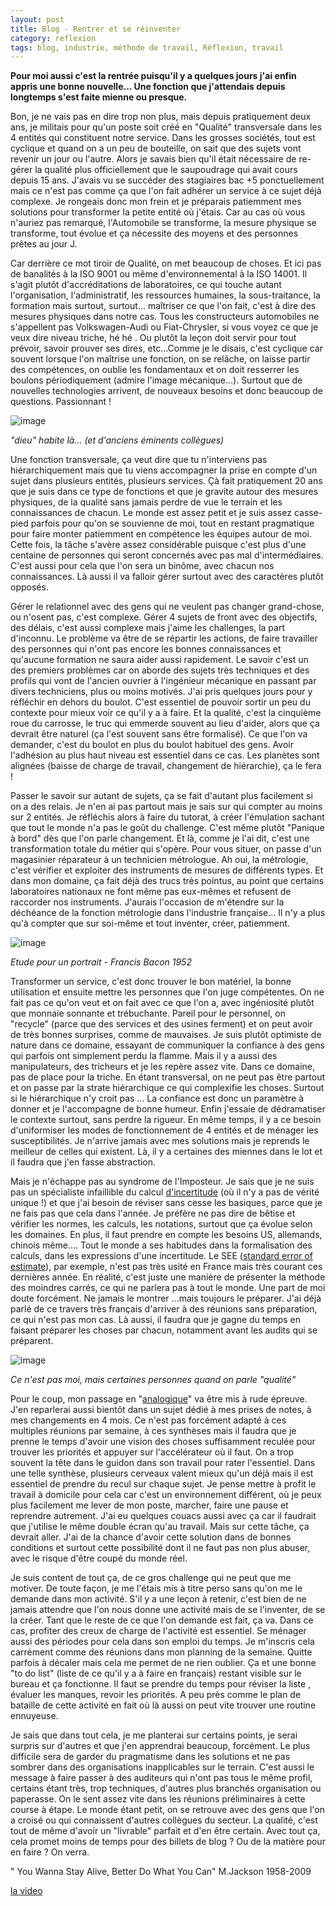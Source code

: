 ```yaml
---
layout: post
title: Blog - Rentrer et se réinventer
category: reflexion
tags: blog, industrie, méthode de travail, Réflexion, travail
---
```

**Pour moi aussi c'est  la rentrée puisqu'il y a quelques jours j'ai enfin appris une bonne nouvelle... Une fonction que j'attendais depuis longtemps s'est faite mienne ou presque.**

Bon, je ne vais pas en dire trop non plus, mais depuis pratiquement deux ans, je militais pour qu'un poste soit créé en "Qualité" transversale dans les 4 entités qui constituent notre service. Dans les grosses sociétés, tout est cyclique et quand on a un peu de bouteille, on sait que des sujets vont revenir un jour ou l'autre. Alors je savais bien qu'il était nécessaire de re-gérer la qualité plus officiellement que le saupoudrage qui avait cours depuis 15 ans. J'avais vu se succéder des stagiaires bac +5 ponctuellement mais ce n'est pas comme ça que l'on fait adhérer un service à ce sujet déjà complexe. Je rongeais donc mon frein et je préparais patiemment mes solutions pour transformer la petite entité où j'étais. Car au cas où vous n'auriez pas remarqué, l'Automobile se transforme, la mesure physique se transforme, tout évolue et ça nécessite des moyens et des personnes prêtes au jour J. 

Car derrière ce mot tiroir de Qualité, on met beaucoup de choses. Et ici pas de banalités à la ISO 9001 ou même d'environnemental à la ISO 14001. Il s'agit plutôt d'accréditations de laboratoires, ce qui touche autant l'organisation, l'administratif, les ressources humaines, la sous-traitance, la formation mais surtout, surtout... maîtriser ce que l'on fait, c'est à dire des mesures physiques dans notre cas. Tous les constructeurs automobiles ne s'appellent pas Volkswagen-Audi ou Fiat-Chrysler, si vous voyez ce que je veux dire niveau triche, hé hé . Ou plutôt la leçon doit servir pour tout prévoir, savoir prouver ses dires, etc...Comme je le disais, c'est cyclique car souvent lorsque l'on maîtrise une fonction, on se relâche, on laisse partir des compétences, on oublie les fondamentaux et on doit resserrer les boulons périodiquement (admire l'image mécanique...). Surtout que de nouvelles technologies arrivent, de nouveaux besoins et donc beaucoup de questions. Passionnant ! 

![image](https://cheziceman.files.wordpress.com/2019/09/lne.jpeg)

*"dieu" habite là... (et d'anciens éminents collègues)*

Une fonction transversale, ça veut dire que tu n'interviens pas hiérarchiquement mais que tu viens accompagner la prise en compte d'un sujet dans plusieurs entités, plusieurs services. Çà fait pratiquement 20 ans que je suis dans ce type de fonctions et que je gravite autour des mesures physiques, de la qualité sans jamais perdre de vue le terrain et les connaissances de chacun. Le monde est assez petit et je suis assez casse-pied parfois pour qu'on se souvienne de moi, tout en restant pragmatique pour faire monter patiemment en compétence les équipes autour de moi. Cette fois, la tâche s'avère assez considérable puisque c'est plus d'une centaine de personnes qui seront concernés avec pas mal d'intermédiaires. C'est aussi pour cela que l'on sera un binôme, avec chacun nos connaissances. Là aussi il va falloir gérer surtout avec des caractères plutôt opposés.

Gérer le relationnel avec des gens qui ne veulent pas changer grand-chose, ou n'osent pas, c'est complexe. Gérer 4 sujets de front avec des objectifs, des délais, c'est aussi complexe mais j'aime les challenges, la part d'inconnu. Le problème va être de se répartir les actions, de faire travailler des personnes qui n'ont pas encore les bonnes connaissances et qu'aucune formation ne saura aider aussi rapidement. Le savoir c'est un des premiers problèmes car on aborde des sujets très techniques et des profils qui vont de l'ancien ouvrier à l'ingénieur mécanique en passant par divers techniciens, plus ou moins motivés. J'ai pris quelques jours pour y réfléchir en dehors du boulot. C'est essentiel de pouvoir sortir un peu du contexte pour mieux voir ce qu'il y a à faire. Et la qualité, c'est la cinquième roue du carrosse, le truc qui emmerde souvent au lieu d'aider, alors que ça devrait être naturel (ça l'est souvent sans être formalisé). Ce que l'on va demander, c'est du boulot en plus du boulot habituel des gens. Avoir l'adhésion au plus haut niveau est essentiel dans ce cas. Les planètes sont alignées (baisse de charge de travail, changement de hiérarchie), ça le fera !

Passer le savoir sur autant de sujets, ça se fait d'autant plus facilement si on a des relais. Je n'en ai pas partout mais je sais sur qui compter au moins sur  2 entités. Je réfléchis alors à faire du tutorat, à créer l'émulation sachant que tout le monde n'a pas le goût du challenge. C'est même plutôt "Panique à bord" dès que l'on parle changement. Et là, comme je l'ai dit, c'est une transformation totale du métier qui s'opère. Pour vous situer, on passe d'un magasinier réparateur à un technicien métrologue. Ah oui, la métrologie, c'est vérifier et exploiter des instruments de mesures de différents types. Et dans mon domaine, ça fait déjà des trucs très pointus, au point que certains laboratoires nationaux ne font même pas eux-mêmes et refusent de raccorder nos instruments. J'aurais l'occasion de m'étendre sur la déchéance de la fonction métrologie dans l'industrie française... Il n'y a plus qu'à compter que sur soi-même et tout inventer, créer, patiemment.

![image](https://uploads5.wikiart.org/00233/images/francis-bacon/111.jpg!Large.jpg)

*Etude pour un portrait - Francis Bacon 1952*

Transformer un service, c'est donc trouver le bon matériel, la bonne utilisation et ensuite mettre les personnes que l'on juge compétentes. On ne fait pas ce qu'on veut et on fait avec ce que l'on a, avec ingéniosité plutôt que monnaie sonnante et trébuchante. Pareil pour le personnel, on "recycle" (parce que des services et des usines ferment) et on peut avoir de très bonnes surprises, comme de mauvaises. Je suis plutôt optimiste de nature dans ce domaine, essayant de communiquer la confiance à des gens qui parfois ont simplement perdu la flamme. Mais il y a aussi des manipulateurs, des tricheurs et je les repère assez vite. Dans ce domaine, pas de place pour la triche. En étant transversal, on ne peut pas être partout et on passe par la strate hiérarchique ce qui complexifie les choses. Surtout si le hiérarchique n'y croit pas ... La confiance est donc un paramètre à donner et je l'accompagne de bonne humeur. Enfin j'essaie de dédramatiser le contexte surtout, sans perdre la rigueur. En même temps, il y a ce besoin d'uniformiser les modes de fonctionnement de 4 entités et de ménager les susceptibilités. Je n'arrive jamais avec mes solutions mais je reprends le meilleur de celles qui existent. Là, il y a certaines des miennes dans le lot et il faudra que j'en fasse abstraction. 

Mais je n'échappe pas au syndrome de l'Imposteur. Je sais que je ne suis pas un spécialiste infaillible du calcul <a href="https://fr.m.wikipedia.org/wiki/Incertitude_de_mesure">d'incertitude</a> (où il n'y a pas de vérité unique !) et que j'ai besoin de réviser sans cesse les basiques, parce que je ne fais pas que cela dans l'année. Je préfère ne pas dire de bêtise et vérifier les normes, les calculs, les notations, surtout que ça évolue selon les domaines. En plus, il faut prendre en compte les besoins US, allemands, chinois même.... Tout le monde a ses habitudes dans la formalisation des calculs, dans les expressions d'une incertitude. Le SEE (<a href="https://www.wikihow.com/Calculate-the-Standard-Error-of-Estimate">standard error of estimate</a>), par exemple, n'est pas très usité en France mais très courant ces dernières année. En réalité, c'est juste une manière de présenter la méthode des moindres carrés, ce qui ne parlera pas à tout le monde. Une part de moi doute forcément. Ne jamais le montrer ...mais toujours le préparer. J'ai déjà parlé de ce travers très français d'arriver à des réunions sans préparation, ce qui n'est pas mon cas. Là aussi, il faudra que je gagne du temps en faisant préparer les choses par chacun, notamment avant les audits qui se préparent. 

![image](https://cheziceman.files.wordpress.com/2019/09/noyade.jpeg)

*Ce n'est pas moi, mais certaines personnes quand on parle "qualité"*

Pour le coup, mon passage en "<a href="https://cheziceman.wordpress.com/2019/07/06/tuto-bienvenue-en-analogique-vol-1/">analogique</a>" va être mis à rude épreuve. J'en reparlerai aussi bientôt dans un sujet dédié à mes prises de notes, à mes changements en 4 mois. Ce n'est pas forcément adapté à ces multiples réunions par semaine, à ces synthèses mais il faudra que je prenne le temps d'avoir une vision des choses suffisamment reculée pour trouver les priorités et appuyer sur l'accélérateur où il faut. On a trop souvent la tête dans le guidon dans son travail pour rater l'essentiel. Dans une telle synthèse, plusieurs cerveaux valent mieux qu'un déjà mais il est essentiel de prendre du recul sur chaque sujet. Je pense mettre à profit le travail à domicile pour cela car c'est un environnement différent, où je peux plus facilement me lever de mon poste, marcher, faire une pause et reprendre autrement. J'ai eu quelques couacs aussi avec ça car il faudrait que j'utilise le même double écran qu'au travail. Mais sur cette tâche, ça devrait aller. J'ai de la chance d'avoir cette solution dans de bonnes conditions et surtout cette possibilité dont il ne faut pas non plus abuser, avec le risque d'être coupé du monde réel.

Je suis content de tout ça, de ce gros challenge qui ne peut que me motiver. De toute façon, je me l'étais mis à titre perso sans qu'on me le demande dans mon activité. S'il y a une leçon à retenir, c'est bien de ne jamais attendre que l'on nous donne une activité mais de se l'inventer, de se la créer. Tant que le reste de ce que l'on demande est fait, ça va. Dans ce cas, profiter des creux de charge de l'activité est essentiel. Se ménager aussi des périodes pour cela dans son emploi du temps. Je m'inscris cela carrément comme des réunions dans mon planning de la semaine. Quitte parfois à décaler mais cela me permet de ne rien oublier. Ça et une bonne "to do list" (liste de ce qu'il y a à faire en français) restant visible sur le bureau et ça fonctionne. Il faut se prendre du temps pour réviser la liste , évaluer les manques, revoir les priorités. A peu près comme le plan de bataille de cette activité en fait où là aussi on peut vite trouver une routine ennuyeuse. 

Je sais que dans tout cela, je me planterai sur certains points, je serai surpris sur d'autres et que j'en apprendrai beaucoup, forcément. Le plus difficile sera de garder du pragmatisme dans les solutions et ne pas sombrer dans des organisations inapplicables sur le terrain. C'est aussi le message à faire passer à des auditeurs qui n'ont pas tous le même profil, certains étant très, trop techniques, d'autres plus branchés organisation ou paperasse. On le sent assez vite dans les réunions préliminaires à cette course à étape. Le monde étant petit, on se retrouve avec des gens que l'on a croisé ou qui connaissent d'autres collègues du secteur. La qualité, c'est tout de même d'avoir un "livrable" parfait et d'en être certain. Avec tout ça, cela promet moins de temps pour des billets de blog ? Ou de la matière pour en faire ? On verra. 

" You Wanna Stay Alive, Better Do What You Can" M.Jackson 1958-2009

[la video](https://www.youtube.com/watch?v=oRdxUFDoQe0)


